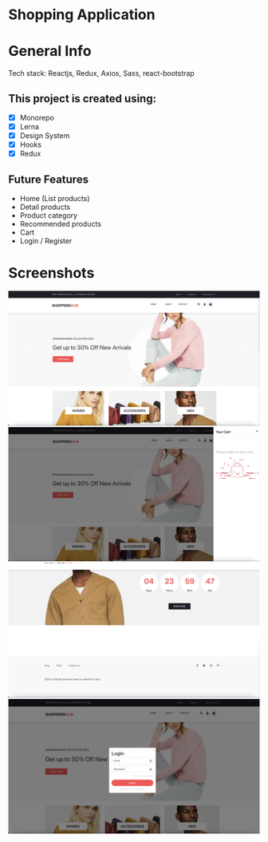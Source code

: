 # Shopping Application

# General Info

Tech stack: Reactjs, Redux, Axios, Sass, react-bootstrap

## This project is created using:

- [x] Monorepo
- [x] Lerna
- [x] Design System
- [x] Hooks
- [x] Redux

## Future Features

- Home (List products)
- Detail products
- Product category
- Recommended products
- Cart
- Login / Register

# Screenshots

<img src="screen/Screenshot1.png">
<img src="screen/Screenshot2.png">
<img src="screen/Screenshot3.png">
<img src="screen/Screenshot4.png">
